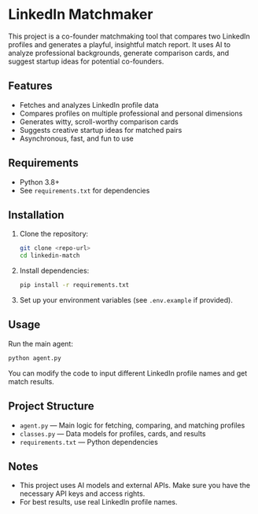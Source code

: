 # LinkedIn Matchmaker

This project is a co-founder matchmaking tool that compares two LinkedIn profiles and generates a playful, insightful match report. It uses AI to analyze professional backgrounds, generate comparison cards, and suggest startup ideas for potential co-founders.

## Features

- Fetches and analyzes LinkedIn profile data
- Compares profiles on multiple professional and personal dimensions
- Generates witty, scroll-worthy comparison cards
- Suggests creative startup ideas for matched pairs
- Asynchronous, fast, and fun to use

## Requirements

- Python 3.8+
- See `requirements.txt` for dependencies

## Installation

1. Clone the repository:
   ```bash
   git clone <repo-url>
   cd linkedin-match
   ```
2. Install dependencies:
   ```bash
   pip install -r requirements.txt
   ```
3. Set up your environment variables (see `.env.example` if provided).

## Usage

Run the main agent:

```bash
python agent.py
```

You can modify the code to input different LinkedIn profile names and get match results.

## Project Structure

- `agent.py` — Main logic for fetching, comparing, and matching profiles
- `classes.py` — Data models for profiles, cards, and results
- `requirements.txt` — Python dependencies

## Notes

- This project uses AI models and external APIs. Make sure you have the necessary API keys and access rights.
- For best results, use real LinkedIn profile names.
